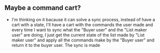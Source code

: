 ## Maybe a command cart?
- I'm thinking on it bacause it can solve a sync process, instead of have a cart with a state, I'll have a cart with the commands the user made and every time I want to sync what the "Buyer user" and the "List maker user" are doing, I just get the current state of the list made by "List maker user" and apply all the commands make by the "Buyer user" and return it to the buyer user. The sync is made